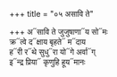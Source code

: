 +++
title = "०५ असावि ते"

+++
अ᳓सावि ते जुजुषाणा᳓य सो᳓मः  
क्र᳓त्वे द᳓क्षाय बृहते᳓ म᳓दाय  
ह᳓री र᳓थे सुधु᳓रा यो᳓गे अर्वा᳓ग्  
इ᳓न्द्र प्रिया᳓ कृणुहि हूय᳓मानः